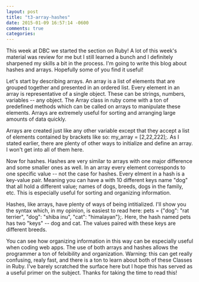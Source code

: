 ```yaml
---
layout: post
title: "t3-array-hashes"
date: 2015-01-09 16:57:14 -0600
comments: true
categories:
---
```


This week at DBC we started the section on Ruby!  A lot of this week's material was review for me but I still learned a bunch and I definitely sharpened my skills a bit in the process.  I'm going to write this blog about hashes and arrays.  Hopefully some of you find it useful!

<!--more-->

Let's start by describing arrays.  An array is a list of elements that are grouped together and presented in an ordered list.  Every element in an array is representative of a single object.  These can be strings, numbers, variables -- any object.  The Array class in ruby come with a ton of predefined methods which can be called on arrays to manipulate these elements.  Arrays are extremely useful for sorting and arranging large amounts of data quickly.

Arrays are created just like any other variable except that they accept a list of elements contained by brackets like so: my_array = [2,22,222];.  As I stated earlier, there are plenty of other ways to initialize and define an array.  I won't get into all of them here.

Now for hashes.  Hashes are very similar to arrays with one major difference and some smaller ones as well.  In an array every element corresponds to one specific value -- not the case for hashes.  Every elment in a hash is a key-value pair.  Meaning you can have a with 10 different keys name "dog" that all hold a different value; names of dogs, breeds, dogs in the family, etc.  This is especially useful for sorting and organizing information.

Hashes, like arrays, have plenty of ways of being intitialized.  I'll show you the syntax which, in my opinion, is easiest to read here: pets = {"dog": "rat terrier", "dog": "shiba inu", "cat": "himalayan"};.  Here, the hash named pets has two "keys" -- dog and cat.  The values paired with these keys are different breeds.

You can see how organizing information in this way can be especially useful when coding web apps.  The use of both arrays and hashes allows the programmer a ton of felxibility and organization.  Warning: this can get really confusing, realy fast, and there is a ton to learn about both of these Classes in Ruby.  I've barely scratched the surface here but I hope this has served as a useful primer on the subject.  Thanks for taking the time to read this!
